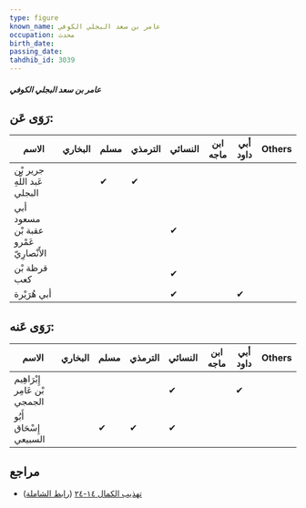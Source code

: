 ```yaml
---
type: figure
known_name: عامر بن سعد البجلي الكوفي
occupation: محدث
birth_date:
passing_date:
tahdhib_id: 3039
---
```

##### عامر بن سعد البجلي الكوفي

## رَوَى عَن:
| الاسم                                  | البخاري | مسلم | الترمذي | النسائي | ابن ماجه | أبي داود | Others |
| -------------------------------------- | ------- | ---- | ------- | ------- | -------- | -------- | ------ |
| جرير بْن عَبد اللَّهِ البجلي           |         | ✔    | ✔       |         |          |          |        |
| أبي مسعود عقبة بْن عَمْرو الأَنْصارِيّ |         |      |         | ✔       |          |          |        |
| قرظة بْن كعب                           |         |      |         | ✔       |          |          |        |
| أبي هُرَيْرة                           |         |      |         | ✔       |          | ✔        |        |
## رَوَى عَنه:
| الاسم                         | البخاري | مسلم | الترمذي | النسائي | ابن ماجه | أبي داود | Others |
| ----------------------------- | ------- | ---- | ------- | ------- | -------- | -------- | ------ |
| إِبْرَاهِيم بْن عَامِر الجمجي |         |      |         | ✔       |          | ✔        |        |
| أَبُو إِسْحَاق السبيعي        |         | ✔    | ✔       | ✔       |          |          |        |
## مراجع
- [تهذيب الكمال ١٤-٢٤](obsidian://open?vault=Tahdhib-al-Kamal&file=Figures/٣٠٣٩-عامر%20بن%20سعد%20البجلي%20الكوفي) ([رابط الشاملة](https://shamela.ws/book/3722/6952))